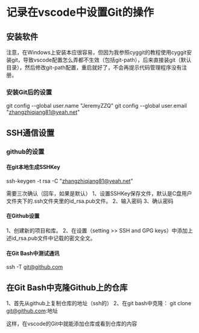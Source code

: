 # 记录在vscode中设置Git的操作 #

## 安装软件 ##

注意，在Windows上安装本应很容易，但因为我参照cyggit的教程使用cyggit安装git，导致vscode配置怎么弄都不生效（包括git-path），后来直接装git（默认目录），然后修改git-path配置，重启就好了，不会再提示代码管理程序没有注册。

### 安装Git后的设置 ###

git config --global user.name "JeremyZZQ" 
git config --global user.email "zhangzhiqiang81@yeah.net"

## SSH通信设置 ##

### github的设置 ###

#### 在git本地生成SSHKey ####
ssh-keygen -t rsa -C "zhangzhiqiang81@yeah.net"

需要三次确认（回车，如果是默认）
1、设置SSHKey保存文件，默认是C盘用户文件夹下的.ssh文件夹里的id_rsa.pub文件。
2、输入密码
3、确认密码

#### 在Github设置 ####
1、创建新的项目和库。
2、在设置（setting >> SSH and GPG keys）中添加上述id_rsa.pub文件中记载的密文全文。

#### 在Git Bash中测试通讯 ####

ssh -T git@github.com

## 在Git Bash中克隆Github上的仓库 ##

1、首先从github上复制仓库的地址（ssh的）
2、在git bash中克隆：
git clone git@github.com:地址

这样，在vscode的Git中就能添加仓库或看到仓库的内容